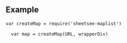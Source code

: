 ## Example

    var createMap = require('sheetsee-maplist')
    
	  var map = createMap(URL, wrapperDiv)

